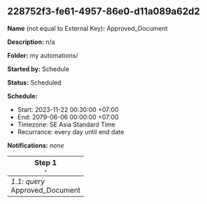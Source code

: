 ## 228752f3-fe61-4957-86e0-d11a089a62d2

**Name** (not equal to External Key)**:** Approved_Document

**Description:** n/a

**Folder:** my automations/

**Started by:** Schedule

**Status:** Scheduled

**Schedule:**

* Start: 2023-11-22 00:30:00 +07:00
* End: 2079-06-06 00:00:00 +07:00
* Timezone: SE Asia Standard Time
* Recurrance: every day until end date

**Notifications:** _none_


| Step 1<br>_<small>-</small>_ |
| --- |
| _1.1: query_<br>Approved_Document |
